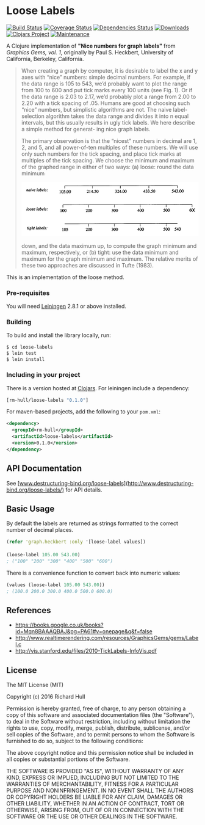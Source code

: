 # Loose Labels
[![Build Status](https://travis-ci.org/rm-hull/loose-labels.svg?branch=master)](http://travis-ci.org/rm-hull/loose-labels)
[![Coverage Status](https://coveralls.io/repos/rm-hull/loose-labels/badge.svg?branch=master)](https://coveralls.io/r/rm-hull/loose-labels?branch=master)
[![Dependencies Status](https://versions.deps.co/rm-hull/loose-labels/status.svg)](https://versions.deps.co/rm-hull/loose-labels)
[![Downloads](https://versions.deps.co/rm-hull/loose-labels/downloads.svg)](https://versions.deps.co/rm-hull/loose-labels)
[![Clojars Project](https://img.shields.io/clojars/v/rm-hull/loose-labels.svg)](https://clojars.org/rm-hull/loose-labels)
[![Maintenance](https://img.shields.io/maintenance/yes/2018.svg?maxAge=2592000)]()

A Clojure implementation of **"Nice numbers for graph labels"** from
_Graphics Gems, vol. 1_, originally by Paul S. Heckbert, University of California,
Berkeley, California.

> When creating a graph by computer, it is desirable to label the x and y
> axes with “nice” numbers: simple decimal numbers. For example, if the
> data range is 105 to 543, we’d probably want to plot the range from 100
> to 600 and put tick marks every 100 units (see Fig. 1). Or if the data range
> is 2.03 to 2.17, we’d probably plot a range from 2.00 to 2.20 with a tick
> spacing of .05. Humans are good at choosing such “nice” numbers, but
> simplistic algorithms are not. The naive label-selection algorithm takes
> the data range and divides it into n equal intervals, but this usually
> results in ugly tick labels. We here describe a simple method for generat-
> ing nice graph labels.
>
> The primary observation is that the “nicest” numbers in decimal are 1,
> 2, and 5, and all power-of-ten multiples of these numbers. We will use
> only such numbers for the tick spacing, and place tick marks at multiples
> of the tick spacing. We choose the minimum and maximum of the
> graphed range in either of two ways: (a) loose: round the data minimum
>
> ![labels](https://raw.githubusercontent.com/rm-hull/loose-labels/master/labels.png)
>
> down, and the data maximum up, to compute the graph minimum and
> maximum, respectively, or (b) tight: use the data minimum and maximum
> for the graph minimum and maximum. The relative merits of these two
> approaches are discussed in Tufte (1983).

This is an implementation of the loose method.

### Pre-requisites

You will need [Leiningen](https://github.com/technomancy/leiningen) 2.8.1 or above installed.

### Building

To build and install the library locally, run:

    $ cd loose-labels
    $ lein test
    $ lein install

### Including in your project

There is a version hosted at [Clojars](https://clojars.org/rm-hull/loose-labels).
For leiningen include a dependency:

```clojure
[rm-hull/loose-labels "0.1.0"]
```

For maven-based projects, add the following to your `pom.xml`:

```xml
<dependency>
  <groupId>rm-hull</groupId>
  <artifactId>loose-labels</artifactId>
  <version>0.1.0</version>
</dependency>
```

## API Documentation

See [www.destructuring-bind.org/loose-labels](http://www.destructuring-bind.org/loose-labels/) for API details.

## Basic Usage

By default the labels are returned as strings formatted to the correct number of decimal places.

```clojure
(refer 'graph.heckbert :only '[loose-label values])

(loose-label 105.00 543.00)
; ("100" "200" "300" "400" "500" "600")
```

There is a convenience function to convert back into numeric values:

```clojure
(values (loose-label 105.00 543.00))
; (100.0 200.0 300.0 400.0 500.0 600.0)

```

## References

* https://books.google.co.uk/books?id=Mqn8BAAAQBAJ&pg=PA61#v=onepage&q&f=false
* http://www.realtimerendering.com/resources/GraphicsGems/gems/Label.c
* http://vis.stanford.edu/files/2010-TickLabels-InfoVis.pdf

## License

The MIT License (MIT)

Copyright (c) 2016 Richard Hull

Permission is hereby granted, free of charge, to any person obtaining a copy of
this software and associated documentation files (the "Software"), to deal in
the Software without restriction, including without limitation the rights to
use, copy, modify, merge, publish, distribute, sublicense, and/or sell copies of
the Software, and to permit persons to whom the Software is furnished to do so,
subject to the following conditions:

The above copyright notice and this permission notice shall be included in all
copies or substantial portions of the Software.

THE SOFTWARE IS PROVIDED "AS IS", WITHOUT WARRANTY OF ANY KIND, EXPRESS OR
IMPLIED, INCLUDING BUT NOT LIMITED TO THE WARRANTIES OF MERCHANTABILITY, FITNESS
FOR A PARTICULAR PURPOSE AND NONINFRINGEMENT. IN NO EVENT SHALL THE AUTHORS OR
COPYRIGHT HOLDERS BE LIABLE FOR ANY CLAIM, DAMAGES OR OTHER LIABILITY, WHETHER
IN AN ACTION OF CONTRACT, TORT OR OTHERWISE, ARISING FROM, OUT OF OR IN
CONNECTION WITH THE SOFTWARE OR THE USE OR OTHER DEALINGS IN THE SOFTWARE.
